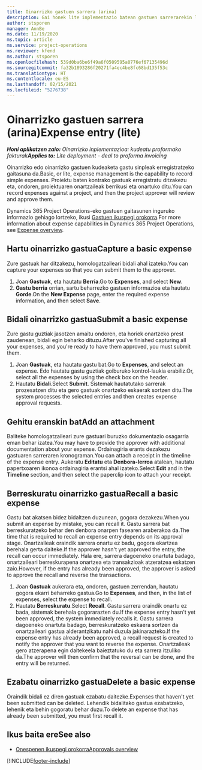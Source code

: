 ```yaml
---
title: Oinarrizko gastuen sarrera (arina)
description: Gai honek lite inplementazio batean gastuen sarrerarekin lan egiteko moduari buruzko informazioa eskaintzen du.
author: stsporen
manager: AnnBe
ms.date: 11/19/2020
ms.topic: article
ms.service: project-operations
ms.reviewer: kfend
ms.author: stsporen
ms.openlocfilehash: 539d0ba6be6f49a6f0509595a0776ef67135496d
ms.sourcegitcommit: fa32b1893286f20271fa4ec4be8fc68bd135f53c
ms.translationtype: HT
ms.contentlocale: eu-ES
ms.lasthandoff: 02/15/2021
ms.locfileid: "5276738"
---
```

# <a name="expense-entry-lite"></a><span data-ttu-id="9beff-103">Oinarrizko gastuen sarrera (arina)</span><span class="sxs-lookup"><span data-stu-id="9beff-103">Expense entry (lite)</span></span>

<span data-ttu-id="9beff-104">_**Honi aplikatzen zaio:** Oinarrizko inplementazioa: kudeatu proformako fakturak_</span><span class="sxs-lookup"><span data-stu-id="9beff-104">_**Applies to:** Lite deployment - deal to proforma invoicing_</span></span>

<span data-ttu-id="9beff-105">Oinarrizko edo oinarrizko gastuen kudeaketa gastu sinpleak erregistratzeko gaitasuna da.</span><span class="sxs-lookup"><span data-stu-id="9beff-105">Basic, or lite, expense management is the capability to record simple expenses.</span></span> <span data-ttu-id="9beff-106">Proiektu baten kontrako gastuak erregistratu ditzakezu eta, ondoren, proiektuaren onartzaileak berrikusi eta onartuko ditu.</span><span class="sxs-lookup"><span data-stu-id="9beff-106">You can record expenses against a project, and then the project approver will review and approve them.</span></span>

<span data-ttu-id="9beff-107">Dynamics 365 Project Operations-eko gastuen gaitasunen inguruko informazio gehiago lortzeko, ikusi [Gastuen ikuspegi orokorra](expense-overview.md).</span><span class="sxs-lookup"><span data-stu-id="9beff-107">For more information about expense capabilities in Dynamics 365 Project Operations, see [Expense overview](expense-overview.md).</span></span>

## <a name="capture-a-basic-expense"></a><span data-ttu-id="9beff-108">Hartu oinarrizko gastua</span><span class="sxs-lookup"><span data-stu-id="9beff-108">Capture a basic expense</span></span>

<span data-ttu-id="9beff-109">Zure gastuak har ditzakezu, homologatzaileari bidali ahal izateko.</span><span class="sxs-lookup"><span data-stu-id="9beff-109">You can capture your expenses so that you can submit them to the approver.</span></span>

1. <span data-ttu-id="9beff-110">Joan **Gastuak**, eta hautatu **Berria**.</span><span class="sxs-lookup"><span data-stu-id="9beff-110">Go to **Expenses**, and select **New**.</span></span>
2. <span data-ttu-id="9beff-111">**Gastu berria** orrian, sartu beharrezko gastuen informazioa eta hautatu **Gorde**.</span><span class="sxs-lookup"><span data-stu-id="9beff-111">On the **New Expense** page, enter the required expense information, and then select **Save**.</span></span>

## <a name="submit-a-basic-expense"></a><span data-ttu-id="9beff-112">Bidali oinarrizko gastua</span><span class="sxs-lookup"><span data-stu-id="9beff-112">Submit a basic expense</span></span>

<span data-ttu-id="9beff-113">Zure gastu guztiak jasotzen amaitu ondoren, eta horiek onartzeko prest zaudenean, bidali egin beharko dituzu.</span><span class="sxs-lookup"><span data-stu-id="9beff-113">After you've finished capturing all your expenses, and you're ready to have them approved, you must submit them.</span></span>

1. <span data-ttu-id="9beff-114">Joan **Gastuak**, eta hautatu gastu bat.</span><span class="sxs-lookup"><span data-stu-id="9beff-114">Go to **Expenses**, and select an expense.</span></span> <span data-ttu-id="9beff-115">Edo hautatu gastu guztiak goiburuko kontrol-laukia erabiliz.</span><span class="sxs-lookup"><span data-stu-id="9beff-115">Or, select all the expenses by using the check box on the header.</span></span>
2. <span data-ttu-id="9beff-116">Hautatu **Bidali**.</span><span class="sxs-lookup"><span data-stu-id="9beff-116">Select **Submit**.</span></span> <span data-ttu-id="9beff-117">Sistemak hautatutako sarrerak prozesatzen ditu eta gero gastuak onartzeko eskaerak sortzen ditu.</span><span class="sxs-lookup"><span data-stu-id="9beff-117">The system processes the selected entries and then creates expense approval requests.</span></span>

## <a name="add-an-attachment"></a><span data-ttu-id="9beff-118">Gehitu eranskin bat</span><span class="sxs-lookup"><span data-stu-id="9beff-118">Add an attachment</span></span>

<span data-ttu-id="9beff-119">Baliteke homologatzaileari zure gastuari buruzko dokumentazio osagarria eman behar izatea.</span><span class="sxs-lookup"><span data-stu-id="9beff-119">You may have to provide the approver with additional documentation about your expense.</span></span> <span data-ttu-id="9beff-120">Ordainagiria erants dezakezu gastuaren sarreraren kronograman.</span><span class="sxs-lookup"><span data-stu-id="9beff-120">You can attach a receipt in the timeline of the expense entry.</span></span> <span data-ttu-id="9beff-121">Aukeratu **Editatu** eta **Denbora-lerroa** atalean, hautatu papertxoaren ikonoa ordainagiria erantsi ahal izateko.</span><span class="sxs-lookup"><span data-stu-id="9beff-121">Select **Edit** and in the **Timeline** section, and then select the paperclip icon to attach your receipt.</span></span>

## <a name="recall-a-basic-expense"></a><span data-ttu-id="9beff-122">Berreskuratu oinarrizko gastua</span><span class="sxs-lookup"><span data-stu-id="9beff-122">Recall a basic expense</span></span>

<span data-ttu-id="9beff-123">Gastu bat akatsen bidez bidaltzen duzunean, gogora dezakezu.</span><span class="sxs-lookup"><span data-stu-id="9beff-123">When you submit an expense by mistake, you can recall it.</span></span> <span data-ttu-id="9beff-124">Gastu sarrera bat berreskuratzeko behar den denbora onarpen fasearen araberakoa da.</span><span class="sxs-lookup"><span data-stu-id="9beff-124">The time that is required to recall an expense entry depends on its approval stage.</span></span>  <span data-ttu-id="9beff-125">Onartzaileak oraindik sarrera onartu ez badu, gogora ekartzea berehala gerta daiteke.</span><span class="sxs-lookup"><span data-stu-id="9beff-125">If the approver hasn't yet approved the entry, the recall can occur immediately.</span></span> <span data-ttu-id="9beff-126">Hala ere, sarrera dagoeneko onartuta badago, onartzaileari berreskurapena onartzea eta transakzioak atzeratzea eskatzen zaio.</span><span class="sxs-lookup"><span data-stu-id="9beff-126">However, if the entry has already been approved, the approver is asked to approve the recall and reverse the transactions.</span></span>

1. <span data-ttu-id="9beff-127">Joan **Gastuak** aukerara eta, ondoren, gastuen zerrendan, hautatu gogora ekarri beharreko gastua.</span><span class="sxs-lookup"><span data-stu-id="9beff-127">Go to **Expenses**, and then, in the list of expenses, select the expense to recall.</span></span>
2. <span data-ttu-id="9beff-128">Hautatu **Berreskuratu**.</span><span class="sxs-lookup"><span data-stu-id="9beff-128">Select **Recall**.</span></span> <span data-ttu-id="9beff-129">Gastu sarrera oraindik onartu ez bada, sistemak berehala gogorarazten du.</span><span class="sxs-lookup"><span data-stu-id="9beff-129">If the expense entry hasn't yet been approved, the system immediately recalls it.</span></span> <span data-ttu-id="9beff-130">Gastu sarrera dagoeneko onartuta badago, berreskuratzeko eskaera sortzen da onartzaileari gastua alderantzikatu nahi duzula jakinarazteko.</span><span class="sxs-lookup"><span data-stu-id="9beff-130">If the expense entry has already been approved, a recall request is created to notify the approver that you want to reverse the expense.</span></span> <span data-ttu-id="9beff-131">Onartzaileak gero atzerapena egin daitekeela baieztatuko du eta sarrera itzuliko da.</span><span class="sxs-lookup"><span data-stu-id="9beff-131">The approver will then confirm that the reversal can be done, and the entry will be returned.</span></span>

## <a name="delete-a-basic-expense"></a><span data-ttu-id="9beff-132">Ezabatu oinarrizko gastua</span><span class="sxs-lookup"><span data-stu-id="9beff-132">Delete a basic expense</span></span>

<span data-ttu-id="9beff-133">Oraindik bidali ez diren gastuak ezabatu daitezke.</span><span class="sxs-lookup"><span data-stu-id="9beff-133">Expenses that haven't yet been submitted can be deleted.</span></span> <span data-ttu-id="9beff-134">Lehendik bidalitako gastua ezabatzeko, lehenik eta behin gogoratu behar duzu.</span><span class="sxs-lookup"><span data-stu-id="9beff-134">To delete an expense that has already been submitted, you must first recall it.</span></span>

## <a name="see-also"></a><span data-ttu-id="9beff-135">Ikus baita ere</span><span class="sxs-lookup"><span data-stu-id="9beff-135">See also</span></span>

- [<span data-ttu-id="9beff-136">Onespenen ikuspegi orokorra</span><span class="sxs-lookup"><span data-stu-id="9beff-136">Approvals overview</span></span>](../approvals/approvals-overview.md)


[!INCLUDE[footer-include](../includes/footer-banner.md)]